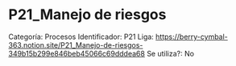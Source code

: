 # P21_Manejo de riesgos

Categoría: Procesos
Identificador: P21
Liga: https://berry-cymbal-363.notion.site/P21_Manejo-de-riesgos-349b15b299e846beb45066c69dddea68
Se utiliza?: No